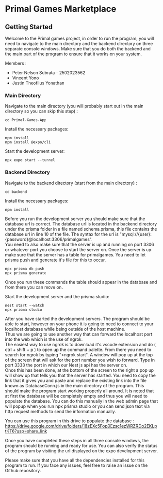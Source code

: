 # Primal Games Marketplace
## Getting Started
Welcome to the Primal games project, in order to run the program, you will need to navigate to the main directory and the backend directory on three separate console windows. Make sure that you do both the backend and the main part of the program to ensure that it works on your system.

Members : 
- Peter Nelson Subrata - 2502023562
- Vincent Yono
- Justin Theofilus Yonathan

### Main Directory
Navigate to the main directory (you will probably start out in the main directory so you can skip this step) :
```
cd Primal-Games-App
```
Install the necessary packages:
```
npm install
npm install @expo/cli
```
Start the development server:
```
npx expo start --tunnel
```
### Backend Directory
Navigate to the backend directory (start from the main directory) :
```
cd backend
```
Install the necessary packages:
```
npm install
```  
Before you run the development server you should make sure that the database url is correct. The database url is located in the backend directory under the prisma folder in a file named schema.prisma, this file contains the database url in line 10 of the file. The syntax for the url is "mysql://{user}:{password}@localhost:3306/primalgames".  
You need to also make sure that the server is up and running on port 3306 or whatever port you choose to start the server on. Once the server is up make sure that the server has a table for primalgames. You need to let prisma push and generate it's file for this to occur.  
```
npx prisma db push
npx prisma generate
```

Once you run these commands the table should appear in the database and from there you can move on.  

Start the development server and the prisma studio:
```
nest start --watch
npx prisma studio
```  

After you have started the development servers. The program should be able to start, however on your phone it is going to need to connect to your localhost database while being outside of the host machine.  
Thus we are going to use another way that can forward the localhost port into the web which is the use of ngrok.  
The easiest way to use ngrok is to download it's vscode extension and do ( ctrl + shift + p ) to open up the command palette. From there you need to search for ngrok by typing ">ngrok start". A window will pop up at the top of the screen that will ask for the port number you wish to forward. Type in port 3333 the port in which our Nest js api has the server on.  
Once this has been done, at the bottom of the screen to the right a pop up will show up that tells you that the server has started. You need to copy the link that it gives you and paste and replace the existing link into the file known as DatabaseConn.js in the main directory of the program. This should make the program start working properly all around. It is noted that at first the database will be completely empty and thus you will need to populate the database. You can do this manually in the web admin page that will popup when you run npx prisma studio or you can send json text via http request methods to send the information manually.

You can use this program in this drive to populate the database :  
https://drive.google.com/drive/folders/18zEXc5Fop0Ezsc1ezWRZRDo2EKLptKT6?usp=share_link

Once you have completed these steps in all three console windows, the program should be running and ready for use.
You can also verify the status of the program by visiting the url displayed on the expo development server.

Please make sure that you have all the dependencies installed for this program to run. If you face any issues, feel free to raise an issue on the Github repository.
